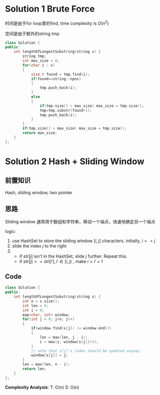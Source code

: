 # Solution 1 Brute Force

时间是由于for loop里的find, time complexity is $O(n^2)$

空间是由于额外的string tmp

```c++
class Solution {
public:
    int lengthOfLongestSubstring(string s) {
        string tmp;
        int max_size = 0;
        for(char i : s)
        {
            size_t found = tmp.find(i);
            if(found==string::npos)
            {
                tmp.push_back(i);
            }
            else
            {
                if(tmp.size() > max_size) max_size = tmp.size();
                tmp=tmp.substr(found+1);
                tmp.push_back(i);
            }
        }
        if(tmp.size() > max_size) max_size = tmp.size();
        return max_size;
    }
};
```

# Solution 2 Hash + Sliding Window
## 前置知识
Hash, sliding window, two pointer
## 思路
Sliding window 通常用于数组和字符串，移动一个端点，快速地确定另一个端点

logic:
1. use HashSet to store the sliding window $[i, j]$ characters. initially, $i==j$
2. slide the index $j$ to the right
3. - if $str[j]$  isn't in the HashSet, slide $j$ further. Repeat this.
   - if $str[j] == str[i'],i'\in[i,j)$ , make $i=i'+1$
## Code
```C++
class Solution {
public:
    int lengthOfLongestSubstring(string s) {
        int n = s.size();
        int len = 0;
        int i = 0;
        map<char, int> window;
        for(int j = 0; j<n; j++)
        {
            if(window.find(s[j]) != window.end())
            {
                len = max(len, j - i);
                i = max(i, window[s[j]]+1);
            }
            // note that s[j]'s index should be updated anyway
            window[s[j]] = j;
        }
        len = max(len, n - i);
        return len;
    }
};
```
**Complexity Analysis**:
T: O(n)
S: O(n)